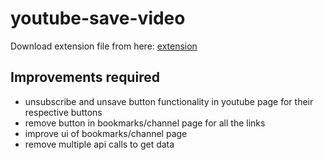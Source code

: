 # youtube-save-video
Download extension file from here: [extension](./latest-extension-file/yt_skin-1.0.5.xpi)

## Improvements required
* unsubscribe and unsave button functionality in youtube page for their respective buttons
* remove button in bookmarks/channel page for all the links
* improve ui of bookmarks/channel page
* remove multiple api calls to get data